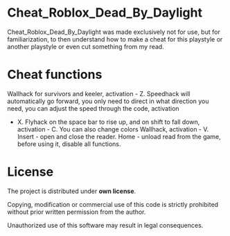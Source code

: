 # Cheat_Roblox_Dead_By_Daylight

Cheat_Roblox_Dead_By_Daylight was made exclusively not for use, but for familiarization, to then understand how to make a cheat for this playstyle or another playstyle or even cut something from my read.

# Cheat functions
Wallhack for survivors and keeler, activation - Z.
Speedhack will automatically go forward, you only need to direct in what direction you need, you can adjust the speed through the code, activation 
- X.
Flyhack on the space bar to rise up, and on shift to fall down, activation - C.
You can also change colors Wallhack, activation - V.
Insert - open and close the reader.
Home - unload read from the game, before using it, disable all functions.

# License
The project is distributed under **own license**.

Copying, modification or commercial use of this code is strictly prohibited without prior written permission from the author.

Unauthorized use of this software may result in legal consequences.
